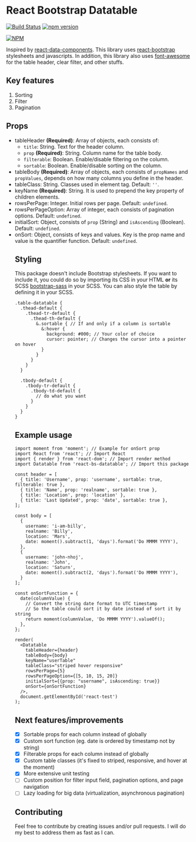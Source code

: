 # React Bootstrap Datatable

[![Build Status](https://travis-ci.org/Imballinst/react-bs-datatable.svg?branch=master)](https://travis-ci.org/Imballinst/react-bs-datatable)
[![npm version](https://badge.fury.io/js/react-bs-datatable.svg)](https://badge.fury.io/js/react-bs-datatable)

[![NPM](https://nodei.co/npm/react-bs-datatable.png?downloads=true&downloadRank=true&stars=true)](https://nodei.co/npm/react-bs-datatable/)

Inspired by [react-data-components](https://github.com/carlosrocha/react-data-components). This library uses [react-bootstrap](http://react-bootstrap.github.io/) stylesheets and javascripts. In addition, this library also uses [font-awesome](http://fontawesome.io/) for the table header, clear filter, and other stuffs.

## Key features

1. Sorting
2. Filter
3. Pagination

## Props

* tableHeader **(Required)**: Array of objects, each consists of: 
    * `title`: String. Text for the header column.
    * `prop` **(Required)**: String. Column name for the table body.
    * `filterable`: Boolean. Enable/disable filtering on the column.
    * `sortable`: Boolean. Enable/disable sorting on the column.
* tableBody **(Required)**: Array of objects, each consists of `propNames` and `propValues`, depends on how many columns you define in the header.
* tableClass: String. Classes used in <table> element tag. Default: `''`.
* keyName **(Required)**: String. It is used to prepend the key property of children elements.
* rowsPerPage: Integer. Initial rows per page. Default: `undefined`.
* rowsPerPageOption: Array of integer, each consists of pagination options. Default: `undefined`.
* initialSort: Object, consists of `prop` (String) and `isAscending` (Boolean). Default: `undefined`.
* onSort: Object, consists of keys and values. Key is the prop name and value is the quantifier function. Default: `undefined`.

## Styling

This package doesn't include Bootstrap stylesheets. If you want to include it, you could do so by importing its CSS in your HTML **or** its SCSS [bootstrap-sass](https://github.com/twbs/bootstrap-sass) in your SCSS. You can also style the table by defining it in your SCSS.

```
.table-datatable {
  .thead-default {
    .thead-tr-default {
      .thead-th-default {
        &.sortable { // If and only if a column is sortable
          &:hover {
            background: #000; // Your color of choice
            cursor: pointer; // Changes the cursor into a pointer on hover
          }
        }
      }
    }
  }

  .tbody-default {
    .tbody-tr-default {
      .tbody-td-default {
        // do what you want
      }
    }
  }
}
```

## Example usage

```
import moment from 'moment'; // Example for onSort prop
import React from 'react'; // Import React
import { render } from 'react-dom'; // Import render method
import Datatable from 'react-bs-datatable'; // Import this package

const header = [
  { title: 'Username', prop: 'username', sortable: true, filterable: true },
  { title: 'Name', prop: 'realname', sortable: true },
  { title: 'Location', prop: 'location' },
  { title: 'Last Updated', prop: 'date', sortable: true },
];

const body = [
  { 
    username: 'i-am-billy', 
    realname: 'Billy', 
    location: 'Mars', 
    date: moment().subtract(1, 'days').format('Do MMMM YYYY'),
  },
  { 
    username: 'john-nhoj', 
    realname: 'John', 
    location: 'Saturn',
    date: moment().subtract(2, 'days').format('Do MMMM YYYY'),
  }
];

const onSortFunction = {
  date(columnValue) {
    // Convert the string date format to UTC timestamp
    // So the table could sort it by date instead of sort it by string
    return moment(columnValue, 'Do MMMM YYYY').valueOf();
  },
};

render(
  <Datatable
    tableHeader={header}
    tableBody={body}
    keyName="userTable"
    tableClass="striped hover responsive"
    rowsPerPage={5}
    rowsPerPageOption={[5, 10, 15, 20]}
    initialSort={{prop: "username", isAscending: true}}
    onSort={onSortFunction}
  />,
  document.getElementById('react-test')
);
```

## Next features/improvements

- [x] Sortable props for each column instead of globally
- [x] Custom sort function (eg. date is ordered by timestamp not by string)
- [x] Filterable props for each column instead of globally
- [x] Custom table classes (it's fixed to striped, responsive, and hover at the moment)
- [x] More extensive unit testing
- [ ] Custom position for filter input field, pagination options, and page navigation
- [ ] Lazy loading for big data (virtualization, asynchronous pagination)

## Contributing

Feel free to contribute by creating issues and/or pull requests. I will do my best to address them as fast as I can.
